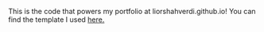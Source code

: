 This is the code that powers my portfolio at liorshahverdi.github.io!
You can find the template I used [here.](http://startbootstrap.com/template-overviews/stylish-portfolio/)